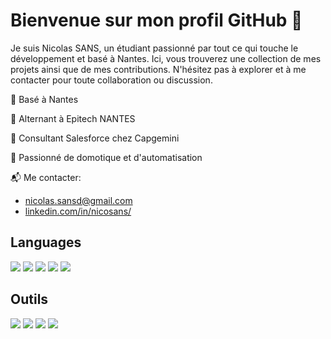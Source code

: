 # Bienvenue sur mon profil GitHub 👋

Je suis Nicolas SANS, un étudiant passionné par tout ce qui touche le développement et basé à Nantes. Ici, vous trouverez une collection de mes projets ainsi que de mes contributions. N'hésitez pas à explorer et à me contacter pour toute collaboration ou discussion.

📍 Basé à Nantes

🏫 Alternant à Epitech NANTES

💼 Consultant Salesforce chez Capgemini

🌱 Passionné de domotique et d'automatisation

📬 Me contacter:

- nicolas.sansd@gmail.com
- [linkedin.com/in/nicosans/](https://www.linkedin.com/in/nicosans/)

## Languages
  
<p>
  <img src="https://img.shields.io/badge/Rust-black?style=for-the-badge&logo=rust&logoColor=#E57324" />
  <img src="https://img.shields.io/badge/TypeScript-007ACC?style=for-the-badge&logo=typescript&logoColor=white" />
  <img src="https://img.shields.io/badge/C-00599C?style=for-the-badge&logo=c&logoColor=white" />
  <img src="https://img.shields.io/badge/C%2B%2B-00599C?style=for-the-badge&logo=c%2B%2B&logoColor=white" />
  <img src="https://img.shields.io/badge/Java-ED8B00?style=for-the-badge&logo=openjdk&logoColor=white" />
  
</p>

## Outils

<p>
  <img src="https://img.shields.io/badge/React-20232A?style=for-the-badge&logo=react&logoColor=61DAFB" />
  <img src="https://img.shields.io/badge/nestjs-E0234E?style=for-the-badge&logo=nestjs&logoColor=white" />
  <img src="https://img.shields.io/badge/Android-3DDC84?style=for-the-badge&logo=android&logoColor=white" />
  <img src="https://img.shields.io/badge/Tailwind_CSS-38B2AC?style=for-the-badge&logo=tailwind-css&logoColor=white" />
</p>
